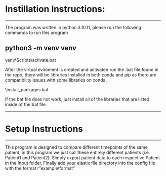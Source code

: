 # Instillation Instructions:
---
The program was written in python 3.10.11, please run the following commands to run this program

## python3 -m venv venv
venv\Scripts\activate.bat

After the virtual eviroment is created and activated run the .bat file found in the repo, there will be libraries installed in both conda and pip as there are compatibility issues with some libraries on conda.

\install_packages.bat

If the bat file does not work, just install all of the libraries that are listed inside of the bat file.

---
# Setup Instructions 
---
This program is designed to compare different timepoints of the same patient, in this program we just call these entirely different patients (i.e. Patient1 and Patient2). Simply export patient data to each respective Patient in the Input folder. Finally add your elastix file directory into the config file with the format r"example\format" 

